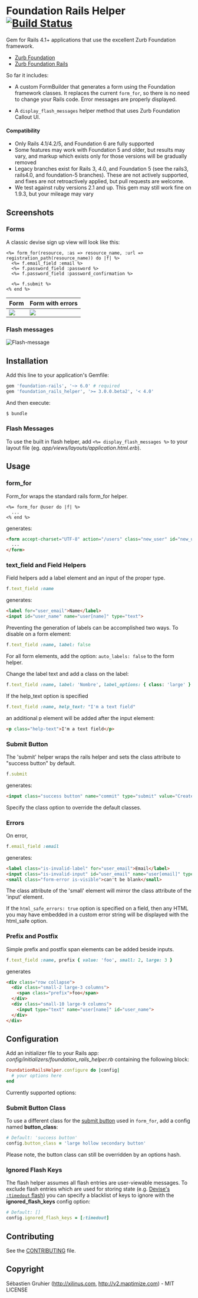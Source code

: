 # Foundation Rails Helper [![Build Status](https://secure.travis-ci.org/sgruhier/foundation_rails_helper.png)](http://travis-ci.org/sgruhier/foundation_rails_helper)

Gem for Rails 4.1+ applications that use the excellent Zurb Foundation framework.

* [Zurb Foundation](https://github.com/zurb/foundation)
* [Zurb Foundation Rails](https://github.com/zurb/foundation-rails)

So far it includes:

* A custom FormBuilder that generates a form using the Foundation framework classes. It replaces the current `form_for`, so there is no need to change your Rails code. Error messages are properly displayed.

* A `display_flash_messages` helper method that uses Zurb Foundation Callout UI.

#### Compatibility

* Only Rails 4.1/4.2/5, and Foundation 6 are fully supported
* Some features may work with Foundation 5 and older, but results may vary, and markup which exists only for those versions will be gradually removed
* Legacy branches exist for Rails 3, 4.0, and Foundation 5 (see the rails3, rails4.0, and foundation-5 branches). These are not actively supported, and fixes are not retroactively applied, but pull requests are welcome.
* We test against ruby versions 2.1 and up. This gem may still work fine on 1.9.3, but your mileage may vary


## Screenshots

### Forms
A classic devise sign up view will look like this:

```erb
<%= form_for(resource, :as => resource_name, :url => registration_path(resource_name)) do |f| %>
  <%= f.email_field :email %>
  <%= f.password_field :password %>
  <%= f.password_field :password_confirmation %>

  <%= f.submit %>
<% end %>
```

<table>
  <thead>
    <tr>
      <th>Form</th>
      <th>Form with errors</th>
    </tr>
  </thead>
  <tbody>
    <tr>
      <td valign='top'>
        <img src="https://cloud.githubusercontent.com/assets/1400414/18522106/8b981524-7a63-11e6-8450-0605cc310205.png"/>
      </td>
      <td valign='top'>
        <img src="https://cloud.githubusercontent.com/assets/1400414/18522107/8d0bfa24-7a63-11e6-8c0a-12757528b9ee.png"/>
      </td>
    </tr>
  </tbody>
</table>

### Flash messages

![Flash-message](https://cloud.githubusercontent.com/assets/1400414/18522256/3d13c97e-7a64-11e6-9ee2-33adc93cd573.png "Flash-message")

## Installation

Add this line to your application's Gemfile:

```ruby
gem 'foundation-rails', '~> 6.0' # required
gem 'foundation_rails_helper', '>= 3.0.0.beta2', '< 4.0'
```

And then execute:

```bash
$ bundle
```

### Flash Messages

To use the built in flash helper, add `<%= display_flash_messages %>` to your layout file (eg. *app/views/layouts/application.html.erb*).

## Usage

### form_for

Form_for wraps the standard rails form_for helper.

```erb
<%= form_for @user do |f| %>
  ...
<% end %>
```

generates:

```html
<form accept-charset="UTF-8" action="/users" class="new_user" id="new_user" method="post">
  ...
</form>
```

### text_field and Field Helpers

Field helpers add a label element and an input of the proper type.

```ruby
f.text_field :name
```

generates:

```html
<label for="user_email">Name</label>
<input id="user_name" name="user[name]" type="text">
```

Preventing the generation of labels can be accomplished two ways. To disable on a form element:
```ruby
f.text_field :name, label: false
```
For all form elements, add the option: `auto_labels: false` to the form helper.

Change the label text and add a class on the label:

```ruby
f.text_field :name, label: 'Nombre', label_options: { class: 'large' }
```

If the help_text option is specified

```ruby
f.text_field :name, help_text: "I'm a text field"
```

an additional p element will be added after the input element:

```html
<p class="help-text">I'm a text field</p>
```

### Submit Button

The 'submit' helper wraps the rails helper and sets the class attribute to "success button" by default.

```ruby
f.submit
```

generates:

```html
<input class="success button" name="commit" type="submit" value="Create User">
```

Specify the class option to override the default classes.

### Errors

On error,

```ruby
f.email_field :email
```

generates:

```html
<label class="is-invalid-label" for="user_email">Email</label>
<input class="is-invalid-input" id="user_email" name="user[email]" type="email" value="">
<small class="form-error is-visible">can't be blank</small>
```

The class attribute of the 'small' element will mirror the class attribute of the 'input' element.

If the `html_safe_errors: true` option is specified on a field, then any HTML you may have embedded in a custom error string will be displayed with the html_safe option.

### Prefix and Postfix
Simple prefix and postfix span elements can be added beside inputs.
```ruby
f.text_field :name, prefix { value: 'foo', small: 2, large: 3 }
```
generates
```html
<div class="row collapse">
  <div class="small-2 large-3 columns">
    <span class="prefix">foo</span>
  </div>
  <div class="small-10 large-9 columns">
    <input type="text" name="user[name]" id="user_name">
  </div>
</div>
```


## Configuration
Add an initializer file to your Rails app: *config/initializers/foundation_rails_helper.rb*
containing the following block:

```ruby
FoundationRailsHelper.configure do |config|
  # your options here
end
```

Currently supported options:

### Submit Button Class
To use a different class for the [submit button](https://github.com/sgruhier/foundation_rails_helper#submit-button) used in `form_for`, add a config named **button_class**:
```ruby
# Default: 'success button'
config.button_class = 'large hollow secondary button'
```

Please note, the button class can still be overridden by an options hash.

### Ignored Flash Keys
The flash helper assumes all flash entries are user-viewable messages.
To exclude flash entries which are used for storing state
(e.g. [Devise's `:timedout` flash](https://github.com/plataformatec/devise/issues/1777))
you can specify a blacklist of keys to ignore with the **ignored_flash_keys** config option:
```ruby
# Default: []
config.ignored_flash_keys = [:timedout]
```

## Contributing

See the [CONTRIBUTING](CONTRIBUTING.md) file.

## Copyright

Sébastien Gruhier (http://xilinus.com, http://v2.maptimize.com) - MIT LICENSE
